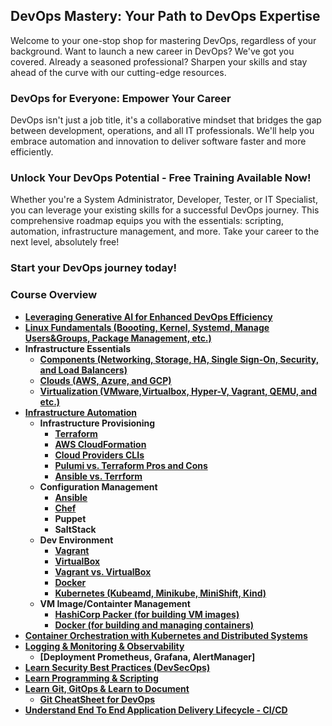 ## DevOps Mastery: Your Path to DevOps Expertise 
Welcome to your one-stop shop for mastering DevOps, regardless of your background. Want to launch a new career in DevOps? We've got you covered. Already a seasoned professional? Sharpen your skills and stay ahead of the curve with our cutting-edge resources.

### DevOps for Everyone: Empower Your Career
DevOps isn't just a job title, it's a collaborative mindset that bridges the gap between development, operations, and all IT professionals. We'll help you embrace automation and innovation to deliver software faster and more efficiently.

### Unlock Your DevOps Potential - Free Training Available Now!
Whether you're a System Administrator, Developer, Tester, or IT Specialist, you can leverage your existing skills for a successful DevOps journey. This comprehensive roadmap equips you with the essentials: scripting, automation, infrastructure management, and more. Take your career to the next level, absolutely free!

### Start your DevOps journey today!

### Course Overview
- **[Leveraging Generative AI for Enhanced DevOps Efficiency](docs/AI_Tools.md)**
- **[Linux Fundamentals (Boooting, Kernel, Systemd, Manage Users&Groups, Package Management, etc.)](docs/Linux/LearnLinux.md)**
- **Infrastructure Essentials**
  - **[Components (Networking, Storage, HA, Single Sign-On, Security, and Load Balancers)](docs/Infras_Components/InfrastructureComponentsWork.md)**
  - **[Clouds (AWS, Azure, and GCP)](docs/CloudandVM/CloudandVM.md)**
  - **[Virtualization (VMware,Virtualbox, Hyper-V, Vagrant, QEMU, and etc.)](docs/CloudandVM/VM-Products.md)**
- **[Infrastructure Automation](docs/Infras_Automation/Infras_Automation.md)**
  - **Infrastructure Provisioning**
    - **[Terraform](/docs/Infras_Automation/Infras-Provisioning-Tools/Terraform.md)**
    - **[AWS CloudFormation](docs/Infras_Automation/Infras-Provisioning-Tools/CloudProviders-CLIs.md)**
    - **[Cloud Providers CLIs](docs/Infras_Automation/Infras-Provisioning-Tools/CloudProviders-CLIs.md)**
    - **[Pulumi vs. Terraform Pros and Cons](docs/Infras_Automation/Infras-Provisioning-Tools/TerraformVsPulumi.md)**
    - **[Ansible vs. Terrform](docs/Infras_Automation/Infras-Provisioning-Tools/TerraformVsAnsible.md)**
  - **Configuration Management**
    - **[Ansible](docs/Infras_Automation/CM/Ansible_Overview.md)**
    - **[Chef](docs/Infras_Automation/CM/Chef-Overview.md)**
    - **Puppet**
    - **SaltStack**
  - **Dev Environment**
    - **[Vagrant](docs/Infras_Automation/Dev_Env/Vagrant-Overview.md)**
    - **[VirtualBox](docs/Infras_Automation/Dev_Env/VirtualBox-Overview.md)**
    - **[Vagrant vs. VirtualBox](docs/Infras_Automation/Dev_Env/VagrantVsVirtualBox-ProsandCons.md)**
    - **[Docker](docs/Infras_Automation/Dev_Env/Docker-Overview.md)**
    - **[Kubernetes (Kubeamd, Minikube, MiniShift, Kind)](docs/Infras_Automation/Dev_Env/Kubernetes-Overview.md)**
  - **VM Image/Containter Management**
    - **[HashiCorp Packer (for building VM images)](docs/Infras_Automation/VM-Containers-Management/HashCorp-Packer.md)**
    - **[Docker (for building and managing containers)](docs/Infras_Automation/VM-Containers-Management/Docker-Enterprise)**
- **[Container Orchestration with Kubernetes and Distributed Systems](docs/Kubernetes/Kubernetes.md)**
- **[Logging & Monitoring & Observability](docs/LoggingandMonitoring/LoggingMonitoring.md)**
  - **[Deployment Prometheus, Grafana, AlertManager]**
- **[Learn Security Best Practices (DevSecOps)](docs/DevSecOps/DevSecOps.md)**
- **[Learn Programming & Scripting](docs/ProgrammingScripting/shell-scripting-for-devops.md)**
- **[Learn Git, GitOps & Learn to Document](docs/GitandDocument/LearnGit.md)**
  - **[Git CheatSheet for DevOps](docs/GitandDocument/GitCheatSheet.md)**
- **[Understand End To End Application Delivery Lifecycle - CI/CD](docs/CICD/CICD.md)**




